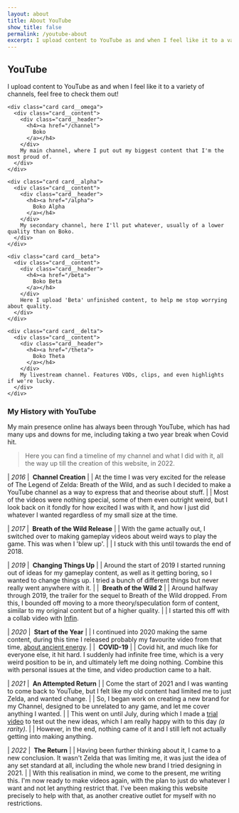 ```yaml
---
layout: about
title: About YouTube
show_title: false
permalink: /youtube-about
excerpt: I upload content to YouTube as and when I feel like it to a variety of channels, feel free to check them out!
---
```


<style>
  .card__omega {
    background: #262DBC88;
  }
  .card__alpha {
    background: #C31F6C88;
  }
  .card__beta {
    background: #1FC33D88;
  }
  .card__delta {
    background: #CC911288;
  }
</style>

## YouTube

I upload content to YouTube as and when I feel like it to a variety of channels, feel free to check them out!

<div class="grid grid--p-3">
  <div class="cell cell--12">

    <div class="card card__omega">
      <div class="card__content">
        <div class="card__header">
          <h4><a href="/channel">
            Boko
          </a></h4>
        </div>
        My main channel, where I put out my biggest content that I'm the most proud of.
      </div>
    </div>

  </div>
  <div class="cell cell--12 cell--lg-4">

    <div class="card card__alpha">
      <div class="card__content">
        <div class="card__header">
          <h4><a href="/alpha">
            Boko Alpha
          </a></h4>
        </div>
        My secondary channel, here I'll put whatever, usually of a lower quality than on Boko.
      </div>
    </div>

  </div>
  <div class="cell cell--12 cell--lg-4">

    <div class="card card__beta">
      <div class="card__content">
        <div class="card__header">
          <h4><a href="/beta">
            Boko Beta
          </a></h4>
        </div>
        Here I upload 'Beta' unfinished content, to help me stop worrying about quality.
      </div>
    </div>

  </div>
  <div class="cell cell--12 cell--lg-4">

    <div class="card card__delta">
      <div class="card__content">
        <div class="card__header">
          <h4><a href="/theta">
            Boko Theta
          </a></h4>
        </div>
        My livestream channel. Features VODs, clips, and even highlights if we're lucky.
      </div>
    </div>

  </div>
</div>

### My History with YouTube

My main presence online has always been through YouTube, which has had many ups and downs for me, including taking a two year break when Covid hit.

> Here you can find a timeline of my channel and what I did with it, all the way up till the creation of this website, in 2022.

| *2016* | &nbsp;**Channel Creation**
|        | At the time I was very excited for the release of The Legend of Zelda: Breath of the Wild, and as such I decided to make a YouTube channel as a way to express that and theorise about stuff.
|        | Most of the videos were nothing special, some of them even outright weird, but I look back on it fondly for how excited I was with it, and how I just did whatever I wanted regardless of my small size at the time.

| *2017* | &nbsp;**Breath of the Wild Release**
|        | With the game actually out, I switched over to making gameplay videos about weird ways to play the game. This was when I 'blew up'.
|        | I stuck with this until towards the end of 2018.

| *2019* | &nbsp;**Changing Things Up**
|        | Around the start of 2019 I started running out of ideas for my gameplay content, as well as it getting boring, so I wanted to change things up. I tried a bunch of different things but never really went anywhere with it.
|        | &nbsp;**Breath of the Wild 2**
|        | Around halfway through 2019, the trailer for the sequel to Breath of the Wild dropped. From this, I bounded off moving to a more theory/speculation form of content, similar to my original content but of a higher quality.
|        | I started this off with a collab video with [Infin](https://www.youtube.com/channel/UCPGzAE_H9aeTPj9KZTE9Flw).

| *2020* | &nbsp;**Start of the Year**
|        | I continued into 2020 making the same content, during this time I released probably my favourite video from that time, [about ancient energy](https://youtu.be/OcnIHJPtAZ0).
|        | &nbsp;**COVID-19**
|        | Covid hit, and much like for everyone else, it hit hard. I suddenly had infinite free time, which is a very weird position to be in, and ultimately left me doing nothing. Combine this with personal issues at the time, and video production came to a halt.

| *2021* | &nbsp;**An Attempted Return**
|        | Come the start of 2021 and I was wanting to come back to YouTube, but I felt like my old content had limited me to just Zelda, and wanted change.
|        | So, I began work on creating a new brand for my Channel, designed to be unrelated to any game, and let me cover anything I wanted.
|        | This went on until July, during which I made a [trial video](https://youtu.be/udeHM4HlyN4) to test out the new ideas, which I am really happy with to this day *(a rarity)*.
|        | However, in the end, nothing came of it and I still left not actually getting into making anything.

| *2022* | &nbsp;**The Return**
|        | Having been further thinking about it, I came to a new conclusion. It wasn't Zelda that was limiting me, it was just the idea of any set standard at all, including the whole new brand I tried designing in 2021.
|        | With this realisation in mind, we come to the present, me writing this. I'm now ready to make videos again, with the plan to just do whatever I want and not let anything restrict that. I've been making this website precisely to help with that, as another creative outlet for myself with no restrictions.
